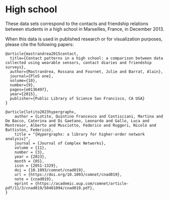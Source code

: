 # High school

These data sets correspond to the contacts and friendship relations between students in a high school in Marseilles, France, in December 2013.

When this data is used in published research or for visualization purposes, please cite the following papers:

```
@article{mastrandrea2015contact,
  title={Contact patterns in a high school: a comparison between data collected using wearable sensors, contact diaries and friendship surveys},
  author={Mastrandrea, Rossana and Fournet, Julie and Barrat, Alain},
  journal={PloS one},
  volume={10},
  number={9},
  pages={e0136497},
  year={2015},
  publisher={Public Library of Science San Francisco, CA USA}
}

@article{lotito2023hypergraphx,
    author = {Lotito, Quintino Francesco and Contisciani, Martina and De Bacco, Caterina and Di Gaetano, Leonardo and Gallo, Luca and Montresor, Alberto and Musciotto, Federico and Ruggeri, Nicolò and Battiston, Federico},
    title = "{Hypergraphx: a library for higher-order network analysis}",
    journal = {Journal of Complex Networks},
    volume = {11},
    number = {3},
    year = {2023},
    month = {05},
    issn = {2051-1329},
    doi = {10.1093/comnet/cnad019},
    url = {https://doi.org/10.1093/comnet/cnad019},
    note = {cnad019},
    eprint = {https://academic.oup.com/comnet/article-pdf/11/3/cnad019/50461094/cnad019.pdf},
}
```
